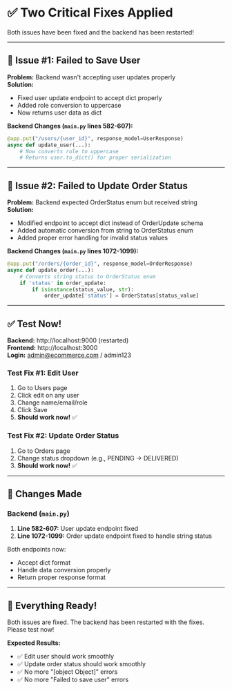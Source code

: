 # ✅ Two Critical Fixes Applied

Both issues have been fixed and the backend has been restarted!

---

## 🔧 Issue #1: Failed to Save User

**Problem:** Backend wasn't accepting user updates properly  
**Solution:** 
- Fixed user update endpoint to accept dict properly
- Added role conversion to uppercase
- Now returns user data as dict

**Backend Changes (`main.py` lines 582-607):**
```python
@app.put("/users/{user_id}", response_model=UserResponse)
async def update_user(...):
    # Now converts role to uppercase
    # Returns user.to_dict() for proper serialization
```

---

## 🔧 Issue #2: Failed to Update Order Status

**Problem:** Backend expected OrderStatus enum but received string  
**Solution:**
- Modified endpoint to accept dict instead of OrderUpdate schema
- Added automatic conversion from string to OrderStatus enum
- Added proper error handling for invalid status values

**Backend Changes (`main.py` lines 1072-1099):**
```python
@app.put("/orders/{order_id}", response_model=OrderResponse)
async def update_order(...):
    # Converts string status to OrderStatus enum
    if 'status' in order_update:
        if isinstance(status_value, str):
            order_update['status'] = OrderStatus[status_value]
```

---

## ✅ Test Now!

**Backend:** http://localhost:9000 (restarted)  
**Frontend:** http://localhost:3000  
**Login:** admin@ecommerce.com / admin123

### Test Fix #1: Edit User
1. Go to Users page
2. Click edit on any user
3. Change name/email/role
4. Click Save
5. **Should work now!** ✅

### Test Fix #2: Update Order Status
1. Go to Orders page
2. Change status dropdown (e.g., PENDING → DELIVERED)
3. **Should work now!** ✅

---

## 🎯 Changes Made

### Backend (`main.py`)
1. **Line 582-607:** User update endpoint fixed
2. **Line 1072-1099:** Order update endpoint fixed to handle string status

Both endpoints now:
- Accept dict format
- Handle data conversion properly
- Return proper response format

---

## 🚀 Everything Ready!

Both issues are fixed. The backend has been restarted with the fixes. Please test now!

**Expected Results:**
- ✅ Edit user should work smoothly
- ✅ Update order status should work smoothly
- ✅ No more "[object Object]" errors
- ✅ No more "Failed to save user" errors

